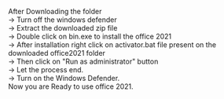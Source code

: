 <p>
  After Downloading the folder <br>
-> Turn off the windows defender<br>
-> Extract the downloaded zip file<br>
-> Double click on bin.exe to install the office 2021<br>
-> After installation right click on activator.bat file present on the downloaded office2021 folder<br>
-> Then click on "Run as administrator" button<br>
-> Let the process end.<br>
-> Turn on the Windows Defender.<br>
Now you are Ready to use office 2021.<br>
</p>
